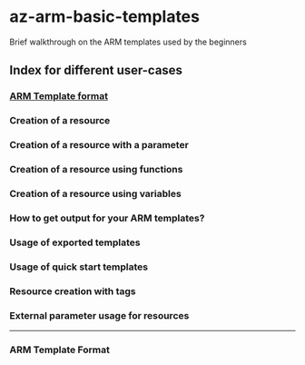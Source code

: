 # az-arm-basic-templates
Brief walkthrough on the ARM templates used by the beginners

## Index for different user-cases
### [ARM Template format](#introduction)
### Creation of a resource
### Creation of a resource with a parameter
### Creation of a resource using functions
### Creation of a resource using variables
### How to get output for your ARM templates?
### Usage of exported templates
### Usage of quick start templates
### Resource creation with tags
### External parameter usage for resources

---

### <a name="introduction"></a>ARM Template Format
